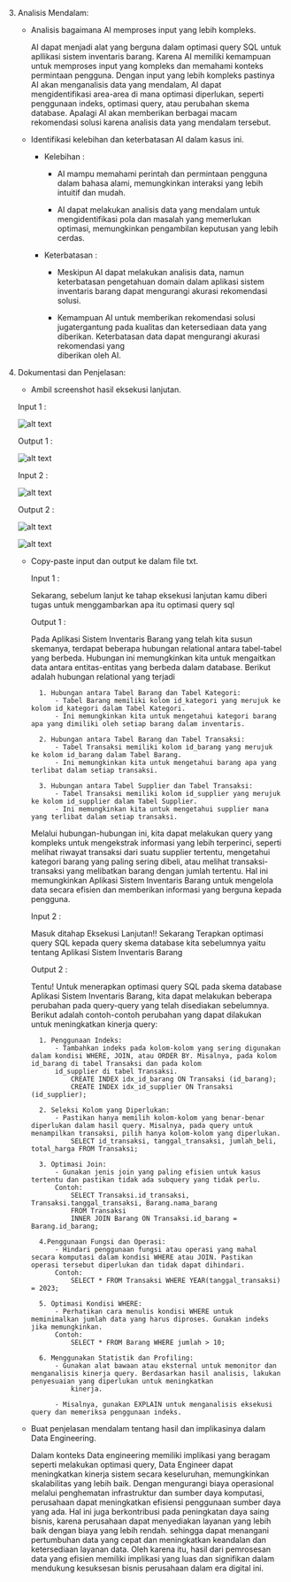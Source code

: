 3. Analisis Mendalam:

    - Analisis bagaimana AI memproses input yang lebih kompleks.
            
        AI dapat menjadi alat yang berguna dalam optimasi query SQL untuk apllikasi sistem inventaris barang. Karena AI memiliki kemampuan untuk memproses input yang kompleks dan memahami konteks permintaan pengguna. Dengan input yang lebih kompleks pastinya AI akan menganalisis data yang mendalam, AI dapat mengidentifikasi area-area di mana optimasi diperlukan, seperti penggunaan indeks, optimasi query, atau perubahan skema database. Apalagi AI akan memberikan berbagai macam rekomendasi solusi karena analisis data yang mendalam tersebut.


    - Identifikasi kelebihan dan keterbatasan AI dalam kasus ini.

        - Kelebihan :

            - AI mampu memahami perintah dan permintaan pengguna dalam bahasa alami, memungkinkan interaksi yang lebih intuitif dan mudah.

            - AI dapat melakukan analisis data yang mendalam untuk mengidentifikasi pola dan masalah yang memerlukan optimasi, memungkinkan pengambilan keputusan yang lebih cerdas.
            
        - Keterbatasan :

            - Meskipun AI dapat melakukan analisis data, namun keterbatasan pengetahuan domain dalam aplikasi sistem inventaris barang dapat mengurangi akurasi rekomendasi solusi.
                
            -  Kemampuan AI untuk memberikan rekomendasi solusi jugatergantung pada kualitas dan ketersediaan data yang diberikan. Keterbatasan data dapat mengurangi akurasi rekomendasi yang   
            diberikan oleh AI.


4. Dokumentasi dan Penjelasan:

    - Ambil screenshot hasil eksekusi lanjutan.
    
    Input 1 :

    ![alt text](https://github.com/ddzikri/de_muhammad-dzikri-rizaldi/blob/main/23_Introduction-AI-on-Data-Engineer/screenshots/input(1)_prioritas-2.png?raw=true)

    Output  1 :

    ![alt text](https://github.com/ddzikri/de_muhammad-dzikri-rizaldi/blob/main/23_Introduction-AI-on-Data-Engineer/screenshots/output(1)_prioritas-2.png?raw=true)

    Input 2 : 

    ![alt text](https://github.com/ddzikri/de_muhammad-dzikri-rizaldi/blob/main/23_Introduction-AI-on-Data-Engineer/screenshots/input(2)_prioritas-2.png?raw=true)

    Output 2 :

    ![alt text](https://github.com/ddzikri/de_muhammad-dzikri-rizaldi/blob/main/23_Introduction-AI-on-Data-Engineer/screenshots/output(2)_prioritas-2.png?raw=true)

    ![alt text](https://github.com/ddzikri/de_muhammad-dzikri-rizaldi/blob/main/23_Introduction-AI-on-Data-Engineer/screenshots/output(2.1)_prioritas-2.png?raw=true)

    - Copy-paste input dan output ke dalam file txt.
        
        Input 1 :
        
        Sekarang, sebelum lanjut ke tahap eksekusi lanjutan kamu diberi tugas untuk menggambarkan  apa itu optimasi query sql

        Output  1 :

        Pada Aplikasi Sistem Inventaris Barang yang telah kita susun skemanya, terdapat beberapa hubungan relational antara tabel-tabel yang berbeda. Hubungan ini memungkinkan kita untuk mengaitkan data antara entitas-entitas yang berbeda dalam database. Berikut adalah hubungan relational yang terjadi

            1. Hubungan antara Tabel Barang dan Tabel Kategori:
                - Tabel Barang memiliki kolom id_kategori yang merujuk ke kolom id_kategori dalam Tabel Kategori.
                - Ini memungkinkan kita untuk mengetahui kategori barang apa yang dimiliki oleh setiap barang dalam inventaris.

            2. Hubungan antara Tabel Barang dan Tabel Transaksi:
                - Tabel Transaksi memiliki kolom id_barang yang merujuk ke kolom id_barang dalam Tabel Barang.
                - Ini memungkinkan kita untuk mengetahui barang apa yang terlibat dalam setiap transaksi.

            3. Hubungan antara Tabel Supplier dan Tabel Transaksi:
                - Tabel Transaksi memiliki kolom id_supplier yang merujuk ke kolom id_supplier dalam Tabel Supplier.
                - Ini memungkinkan kita untuk mengetahui supplier mana yang terlibat dalam setiap transaksi.

        Melalui hubungan-hubungan ini, kita dapat melakukan query yang kompleks untuk mengekstrak informasi yang lebih terperinci, seperti melihat riwayat transaksi dari suatu supplier tertentu, mengetahui kategori barang yang paling sering dibeli, atau melihat transaksi-transaksi yang melibatkan barang dengan jumlah tertentu. Hal ini memungkinkan Aplikasi Sistem Inventaris Barang untuk mengelola data secara efisien dan memberikan informasi yang berguna kepada pengguna.

        Input 2 : 

        Masuk ditahap Eksekusi Lanjutan!! Sekarang Terapkan optimasi query SQL kepada query skema database kita sebelumnya yaitu tentang Aplikasi Sistem Inventaris Barang

        Output 2 :

        Tentu! Untuk menerapkan optimasi query SQL pada skema database Aplikasi Sistem Inventaris Barang, kita dapat melakukan beberapa perubahan pada query-query yang telah disediakan sebelumnya. Berikut adalah contoh-contoh perubahan yang dapat dilakukan untuk meningkatkan kinerja query:

            1. Penggunaan Indeks:
                - Tambahkan indeks pada kolom-kolom yang sering digunakan dalam kondisi WHERE, JOIN, atau ORDER BY. Misalnya, pada kolom id_barang di tabel Transaksi dan pada kolom            
                id_supplier di tabel Transaksi.
                    CREATE INDEX idx_id_barang ON Transaksi (id_barang);
                    CREATE INDEX idx_id_supplier ON Transaksi (id_supplier);

            2. Seleksi Kolom yang Diperlukan:
                - Pastikan hanya memilih kolom-kolom yang benar-benar diperlukan dalam hasil query. Misalnya, pada query untuk menampilkan transaksi, pilih hanya kolom-kolom yang diperlukan.
                    SELECT id_transaksi, tanggal_transaksi, jumlah_beli, total_harga FROM Transaksi;

            3. Optimasi Join:
                - Gunakan jenis join yang paling efisien untuk kasus tertentu dan pastikan tidak ada subquery yang tidak perlu.
                Contoh:
                    SELECT Transaksi.id_transaksi, Transaksi.tanggal_transaksi, Barang.nama_barang
                    FROM Transaksi
                    INNER JOIN Barang ON Transaksi.id_barang = Barang.id_barang;
                        
            4.Penggunaan Fungsi dan Operasi:
                - Hindari penggunaan fungsi atau operasi yang mahal secara komputasi dalam kondisi WHERE atau JOIN. Pastikan operasi tersebut diperlukan dan tidak dapat dihindari.
                Contoh:
                    SELECT * FROM Transaksi WHERE YEAR(tanggal_transaksi) = 2023;

            5. Optimasi Kondisi WHERE:
                - Perhatikan cara menulis kondisi WHERE untuk meminimalkan jumlah data yang harus diproses. Gunakan indeks jika memungkinkan.
                Contoh:
                    SELECT * FROM Barang WHERE jumlah > 10;

            6. Menggunakan Statistik dan Profiling:
                - Gunakan alat bawaan atau eksternal untuk memonitor dan menganalisis kinerja query. Berdasarkan hasil analisis, lakukan penyesuaian yang diperlukan untuk meningkatkan   
                    kinerja.

                - Misalnya, gunakan EXPLAIN untuk menganalisis eksekusi query dan memeriksa penggunaan indeks.  

    - Buat penjelasan mendalam tentang hasil dan implikasinya dalam Data Engineering.

        Dalam konteks Data engineering memiliki implikasi yang beragam seperti melakukan optimasi query, Data Engineer dapat meningkatkan kinerja sistem secara keseluruhan, memungkinkan skalabilitas yang lebih baik. Dengan mengurangi biaya operasional melalui penghematan infrastruktur dan sumber daya komputasi, perusahaan dapat meningkatkan efisiensi penggunaan sumber daya yang ada. Hal ini juga berkontribusi pada peningkatan daya saing bisnis, karena perusahaan dapat menyediakan layanan yang lebih baik dengan biaya yang lebih rendah. sehingga dapat menangani pertumbuhan data yang cepat dan meningkatkan keandalan dan ketersediaan layanan data. Oleh karena itu, hasil dari pemrosesan data yang efisien memiliki implikasi yang luas dan signifikan dalam mendukung kesuksesan bisnis perusahaan dalam era digital ini.